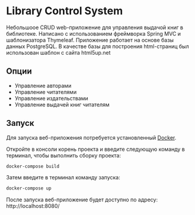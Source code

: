 # Library Control System

Небольшоое CRUD web-приложение для управления выдачой книг в библиотеке. Написано с использованием фреймворка Spring MVC и шаблонизатора Thymeleaf. Приложение работает на основе базы данных PostgreSQL. В качестве базы для построения html-страниц был использован шаблон с сайта html5up.net

## Опции

- Управление авторами
- Управление читателями
- Управление издательствами
- Управление выдачей книг читателям

## Запуск
Для запуска веб-приложения потребуется установленный [Docker](https://www.docker.com/).

Откройте в консоли корень проекта и введите следующую команду в терминал, чтобы выполнить сборку проекта:
```sh
docker-compose build
```
Затем введите в терминал команду запуска:
```sh
docker-compose up
```
После запуска веб-приложение будет доступно по адресу: http://localhost:8080/
